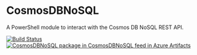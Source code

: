 # CosmosDBNoSQL

A PowerShell module to interact with the Cosmos DB NoSQL REST API.

[![Build Status](https://dev.azure.com/rylanddegregory/CosmosDBNoSQL/_apis/build/status%2FBuild%20%26%20Publish?branchName=main)](https://dev.azure.com/rylanddegregory/CosmosDBNoSQL/_build/latest?definitionId=17&branchName=main) [![CosmosDBNoSQL package in CosmosDBNoSQL feed in Azure Artifacts](https://feeds.dev.azure.com/rylanddegregory/dbe41a48-f2f8-4ebe-b768-95248d4addc5/_apis/public/Packaging/Feeds/CosmosDBNoSQL/Packages/5073f8c7-d18d-4a4d-8f43-808977e0fda9/Badge)](https://dev.azure.com/rylanddegregory/CosmosDBNoSQL/_artifacts/feed/CosmosDBNoSQL/NuGet/CosmosDBNoSQL?preferRelease=true)
